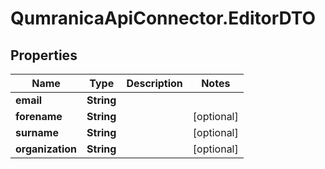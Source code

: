 # QumranicaApiConnector.EditorDTO

## Properties

Name | Type | Description | Notes
------------ | ------------- | ------------- | -------------
**email** | **String** |  | 
**forename** | **String** |  | [optional] 
**surname** | **String** |  | [optional] 
**organization** | **String** |  | [optional] 


